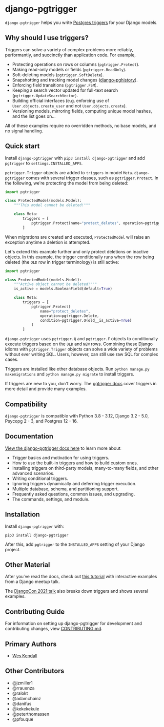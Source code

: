 # django-pgtrigger

`django-pgtrigger` helps you write [Postgres triggers](https://www.postgresql.org/docs/current/sql-createtrigger.html) for your Django models.

## Why should I use triggers?

Triggers can solve a variety of complex problems more reliably, performantly, and succinctly than application code.
For example,

* Protecting operations on rows or columns (`pgtrigger.Protect`).
* Making read-only models or fields (`pgtrigger.ReadOnly`).
* Soft-deleting models (`pgtrigger.SoftDelete`).
* Snapshotting and tracking model changes ([django-pghistory](https://django-pghistory.readthedocs.io/)).
* Enforcing field transitions (`pgtrigger.FSM`).
* Keeping a search vector updated for full-text search (`pgtrigger.UpdateSearchVector`).
* Building official interfaces (e.g. enforcing use of `User.objects.create_user` and not `User.objects.create`).
* Versioning models, mirroring fields, computing unique model hashes, and the list goes on...

All of these examples require no overridden methods, no base models, and no signal handling.

## Quick start

Install `django-pgtrigger` with `pip3 install django-pgtrigger` and add `pgtrigger` to `settings.INSTALLED_APPS`.

`pgtrigger.Trigger` objects are added to `triggers` in model `Meta`. `django-pgtrigger` comes with several trigger classes, such as `pgtrigger.Protect`. In the following, we're protecting the model from being deleted:

```python
import pgtrigger

class ProtectedModel(models.Model):
    """This model cannot be deleted!"""

    class Meta:
        triggers = [
            pgtrigger.Protect(name="protect_deletes", operation=pgtrigger.Delete)
        ]
```

When migrations are created and executed, `ProtectedModel` will raise an exception anytime a deletion is attempted.

Let's extend this example further and only protect deletions on inactive objects. In this example, the trigger conditionally runs when the row being deleted (the `OLD` row in trigger terminology) is still active:

```python
import pgtrigger

class ProtectedModel(models.Model):
    """Active object cannot be deleted!"""
    is_active = models.BooleanField(default=True)

    class Meta:
        triggers = [
            pgtrigger.Protect(
                name="protect_deletes",
                operation=pgtrigger.Delete,
                condition=pgtrigger.Q(old__is_active=True)
            )
        ]
```

`django-pgtrigger` uses `pgtrigger.Q` and `pgtrigger.F` objects to conditionally execute triggers based on the `OLD` and `NEW` rows. Combining these Django idioms with `pgtrigger.Trigger` objects can solve a wide variety of problems without ever writing SQL. Users, however, can still use raw SQL for complex cases.

Triggers are installed like other database objects. Run `python manage.py makemigrations` and `python manage.py migrate` to install triggers.

If triggers are new to you, don't worry. The [pgtrigger docs](https://django-pgtrigger.readthedocs.io/) cover triggers in more detail and provide many examples.

## Compatibility

`django-pgtrigger` is compatible with Python 3.8 - 3.12, Django 3.2 - 5.0, Psycopg 2 - 3, and Postgres 12 - 16.

## Documentation

[View the django-pgtrigger docs here](https://django-pgtrigger.readthedocs.io/) to learn more about:

* Trigger basics and motivation for using triggers.
* How to use the built-in triggers and how to build custom ones.
* Installing triggers on third-party models, many-to-many fields, and other advanced scenarios.
* Writing conditional triggers.
* Ignoring triggers dynamically and deferring trigger execution.
* Multiple database, schema, and partitioning support.
* Frequently asked questions, common issues, and upgrading.
* The commands, settings, and module.

## Installation

Install `django-pgtrigger` with:

    pip3 install django-pgtrigger

After this, add `pgtrigger` to the `INSTALLED_APPS` setting of your Django project.

## Other Material

After you've read the docs, check out [this tutorial](https://wesleykendall.github.io/django-pgtrigger-tutorial/) with interactive examples from a Django meetup talk.

The [DjangoCon 2021 talk](https://www.youtube.com/watch?v=Tte3d4JjxCk) also breaks down triggers and shows several examples.

## Contributing Guide

For information on setting up django-pgtrigger for development and contributing changes, view [CONTRIBUTING.md](CONTRIBUTING.md).

## Primary Authors

- [Wes Kendall](https://github.com/wesleykendall)

## Other Contributors

- @jzmiller1
- @rrauenza
- @ralokt
- @adamchainz
- @danifus
- @kekekekule
- @peterthomassen
- @pfouque
